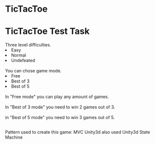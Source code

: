 # TicTacToe

<h1> TicTacToe Test Task </h1>
Three level difficulties.
<li>Easy</li>
<li>Normal</li>
<li>Undefeated</li>
<br>You can chose game mode.</br>
<li>Free</li>
<li>Best of 3</li>
<li>Best of 5</li>
<br>In "Free mode" you can play any amount of games.</br>
<br>In "Best of 3 mode" you need to win 2 games out of 3.</br>
<br>in "Best of 5 mode" you need to win 3 games out of 5.</br>

<br>Pattern used to create this game: MVC Unity3d also used Unity3d State Machine</br>

